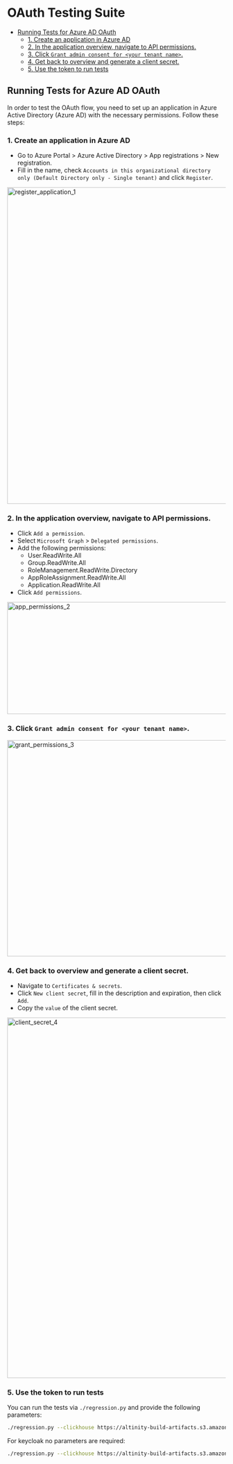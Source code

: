 # OAuth Testing Suite


<!-- TOC -->
  * [Running Tests for Azure AD OAuth](#running-tests-for-azure-ad-oauth)
    * [1. Create an application in Azure AD](#1-create-an-application-in-azure-ad)
    * [2. In the application overview, navigate to API permissions.](#2-in-the-application-overview-navigate-to-api-permissions)
    * [3. Click `Grant admin consent for <your tenant name>`.](#3-click-grant-admin-consent-for-your-tenant-name)
    * [4. Get back to overview and generate a client secret.](#4-get-back-to-overview-and-generate-a-client-secret)
    * [5. Use the token to run tests](#5-use-the-token-to-run-tests)
<!-- TOC -->

## Running Tests for Azure AD OAuth

In order to test the OAuth flow, you need to set up an application in Azure Active Directory (Azure AD) with the necessary permissions. Follow these steps:

### 1. Create an application in Azure AD
   - Go to Azure Portal > Azure Active Directory > App registrations > New registration.
   - Fill in the name, check `Accounts in this organizational directory only (Default Directory only - Single tenant)` and click `Register`.
  <img width="1842" height="729" alt="register_application_1" src="https://github.com/user-attachments/assets/95c88b88-680a-4077-a648-1dc41f50a0e9" />

### 2. In the application overview, navigate to API permissions.
   - Click `Add a permission`.
   - Select `Microsoft Graph` > `Delegated permissions`.
   - Add the following permissions:
     - User.ReadWrite.All 
     - Group.ReadWrite.All 
     - RoleManagement.ReadWrite.Directory 
     - AppRoleAssignment.ReadWrite.All 
     - Application.ReadWrite.All
   - Click `Add permissions`.

<img width="797" height="258" alt="app_permissions_2" src="https://github.com/user-attachments/assets/3640d20e-c259-4b21-8a11-72fe55bbbf87" />

### 3. Click `Grant admin consent for <your tenant name>`.
<img width="1294" height="498" alt="grant_permissions_3" src="https://github.com/user-attachments/assets/79439afb-f0d9-48db-a3fb-2336942d702e" />

### 4. Get back to overview and generate a client secret.
   - Navigate to `Certificates & secrets`.
   - Click `New client secret`, fill in the description and expiration, then click `Add`.
   - Copy the `value` of the client secret.
<img width="2483" height="830" alt="client_secret_4" src="https://github.com/user-attachments/assets/49fdc648-2825-4b07-a244-f868653198f1" />

### 5. Use the token to run tests

You can run the tests via `./regression.py` and provide the following parameters:

```bash
./regression.py --clickhouse https://altinity-build-artifacts.s3.amazonaws.com/PRs/920/7498a034ab5c1083a9394b79c1bbec8abb92250a/build_amd_release/clickhouse-common-static_25.6.5.1_amd64.deb --identity-provider azure --tenant-id <tenant_id> --client-id <client_id> --client-secret <client_secret>
```

For keycloak no parameters are required:

```bash
./regression.py --clickhouse https://altinity-build-artifacts.s3.amazonaws.com/PRs/920/7498a034ab5c1083a9394b79c1bbec8abb92250a/build_amd_release/clickhouse-common-static_25.6.5.1_amd64.deb --identity-provider keycloak
```